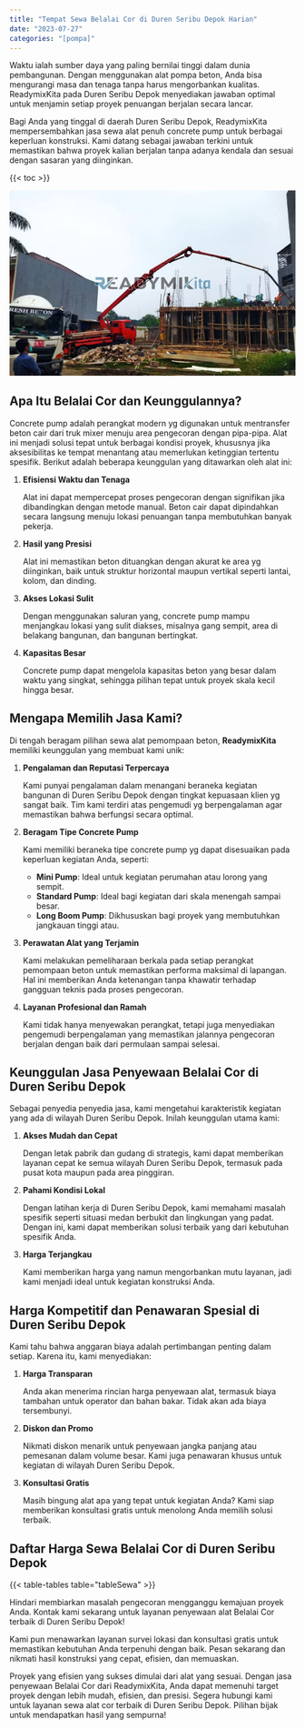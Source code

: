 ```yaml
---
title: "Tempat Sewa Belalai Cor di Duren Seribu Depok Harian"
date: "2023-07-27"
categories: "[pompa]"
---
```


Waktu ialah sumber daya yang paling bernilai tinggi dalam dunia pembangunan. Dengan menggunakan alat pompa beton, Anda bisa mengurangi masa dan tenaga tanpa harus mengorbankan kualitas. ReadymixKita pada Duren Seribu Depok menyediakan jawaban optimal untuk menjamin setiap proyek penuangan berjalan secara lancar.

Bagi Anda yang tinggal di daerah Duren Seribu Depok, ReadymixKita mempersembahkan jasa sewa alat penuh concrete pump untuk berbagai keperluan konstruksi. Kami datang sebagai jawaban terkini untuk memastikan bahwa proyek kalian berjalan tanpa adanya kendala dan sesuai dengan sasaran yang diinginkan.

{{< toc >}}

![Tempat Sewa Belalai Cor di Duren Seribu Depok Harian](/images/pompa/sewa-pompa-16.jpg)

## Apa Itu Belalai Cor dan Keunggulannya?

Concrete pump adalah perangkat modern yg digunakan untuk mentransfer beton cair dari truk mixer menuju area pengecoran dengan pipa-pipa. Alat ini menjadi solusi tepat untuk berbagai kondisi proyek, khususnya jika aksesibilitas ke tempat menantang atau memerlukan ketinggian tertentu spesifik. Berikut adalah beberapa keunggulan yang ditawarkan oleh alat ini:

1. **Efisiensi Waktu dan Tenaga**

   Alat ini dapat mempercepat proses pengecoran dengan signifikan jika dibandingkan dengan metode manual. Beton cair dapat dipindahkan secara langsung menuju lokasi penuangan tanpa membutuhkan banyak pekerja.

2. **Hasil yang Presisi**

   Alat ini memastikan beton dituangkan dengan akurat ke area yg diinginkan, baik untuk struktur horizontal maupun vertikal seperti lantai, kolom, dan dinding.

3. **Akses Lokasi Sulit**

   Dengan menggunakan saluran yang, concrete pump mampu menjangkau lokasi yang sulit diakses, misalnya gang sempit, area di belakang bangunan, dan bangunan bertingkat.

4. **Kapasitas Besar**

   Concrete pump dapat mengelola kapasitas beton yang besar dalam waktu yang singkat, sehingga pilihan tepat untuk proyek skala kecil hingga besar.

## Mengapa Memilih Jasa Kami?

Di tengah beragam pilihan sewa alat pemompaan beton, **ReadymixKita** memiliki keunggulan yang membuat kami unik:

1. **Pengalaman dan Reputasi Terpercaya**

   Kami punyai pengalaman dalam menangani beraneka kegiatan bangunan di Duren Seribu Depok dengan tingkat kepuasaan klien yg sangat baik. Tim kami terdiri atas pengemudi yg berpengalaman agar memastikan bahwa berfungsi secara optimal.

2. **Beragam Tipe Concrete Pump**

   Kami memiliki beraneka tipe concrete pump yg dapat disesuaikan pada keperluan kegiatan Anda, seperti:
   - **Mini Pump**: Ideal untuk kegiatan perumahan atau lorong yang sempit.
   - **Standard Pump**: Ideal bagi kegiatan dari skala menengah sampai besar.
   - **Long Boom Pump**: Dikhususkan bagi proyek yang membutuhkan jangkauan tinggi atau.

3. **Perawatan Alat yang Terjamin**

   Kami melakukan pemeliharaan berkala pada setiap perangkat pemompaan beton untuk memastikan performa maksimal di lapangan. Hal ini memberikan Anda ketenangan tanpa khawatir terhadap gangguan teknis pada proses pengecoran.

4. **Layanan Profesional dan Ramah**

   Kami tidak hanya menyewakan perangkat, tetapi juga menyediakan pengemudi berpengalaman yang memastikan jalannya pengecoran berjalan dengan baik dari permulaan sampai selesai.

## Keunggulan Jasa Penyewaan Belalai Cor di Duren Seribu Depok

Sebagai penyedia penyedia jasa, kami mengetahui karakteristik kegiatan yang ada di wilayah Duren Seribu Depok. Inilah keunggulan utama kami:

1. **Akses Mudah dan Cepat**

   Dengan letak pabrik dan gudang di strategis, kami dapat memberikan layanan cepat ke semua wilayah Duren Seribu Depok, termasuk pada pusat kota maupun pada area pinggiran.

2. **Pahami Kondisi Lokal**

   Dengan latihan kerja di Duren Seribu Depok, kami memahami masalah spesifik seperti situasi medan berbukit dan lingkungan yang padat. Dengan ini, kami dapat memberikan solusi terbaik yang dari kebutuhan spesifik Anda.

3. **Harga Terjangkau**

   Kami memberikan harga yang namun mengorbankan mutu layanan, jadi kami menjadi ideal untuk kegiatan konstruksi Anda.

## Harga Kompetitif dan Penawaran Spesial di Duren Seribu Depok

Kami tahu bahwa anggaran biaya adalah pertimbangan penting dalam setiap. Karena itu, kami menyediakan:

1. **Harga Transparan**

   Anda akan menerima rincian harga penyewaan alat, termasuk biaya tambahan untuk operator dan bahan bakar. Tidak akan ada biaya tersembunyi.

2. **Diskon dan Promo**

   Nikmati diskon menarik untuk penyewaan jangka panjang atau pemesanan dalam volume besar. Kami juga penawaran khusus untuk kegiatan di wilayah Duren Seribu Depok.

3. **Konsultasi Gratis**

   Masih bingung alat apa yang tepat untuk kegiatan Anda? Kami siap memberikan konsultasi gratis untuk menolong Anda memilih solusi terbaik.

## Daftar Harga Sewa Belalai Cor di Duren Seribu Depok

{{< table-tables table="tableSewa" >}}

Hindari membiarkan masalah pengecoran mengganggu kemajuan proyek Anda. Kontak kami sekarang untuk layanan penyewaan alat Belalai Cor terbaik di Duren Seribu Depok!

Kami pun menawarkan layanan survei lokasi dan konsultasi gratis untuk memastikan kebutuhan Anda terpenuhi dengan baik. Pesan sekarang dan nikmati hasil konstruksi yang cepat, efisien, dan memuaskan.

Proyek yang efisien yang sukses dimulai dari alat yang sesuai. Dengan jasa penyewaan Belalai Cor dari ReadymixKita, Anda dapat memenuhi target proyek dengan lebih mudah, efisien, dan presisi. Segera hubungi kami untuk layanan sewa alat cor terbaik di Duren Seribu Depok. Pilihan bijak untuk mendapatkan hasil yang sempurna!